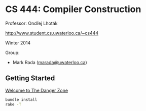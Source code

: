 # CS 444: Compiler Construction

Professor: Ondřej Lhoták

http://www.student.cs.uwaterloo.ca/~cs444

Winter 2014

Group:

  - Mark Rada (marada@uwaterloo.ca)

## Getting Started

[Welcome to The Danger Zone](http://www.youtube.com/watch?v=_7HkG6OSo3E)

```sh
bundle install
rake -T
```
